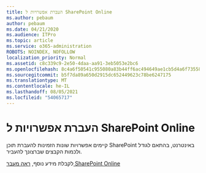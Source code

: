 ```yaml
---
title: העברת אפשרויות ל SharePoint Online
ms.author: pebaum
author: pebaum
ms.date: 04/21/2020
ms.audience: ITPro
ms.topic: article
ms.service: o365-administration
ROBOTS: NOINDEX, NOFOLLOW
localization_priority: Normal
ms.assetid: c8c339c9-2e50-4daa-aa91-3eb5053e2bc6
ms.openlocfilehash: 8c4a6f50541c955080a83b44ff6ac494649ae1cb5d4a6f735584bcc769be61ec
ms.sourcegitcommit: b5f7da89a650d2915dc652449623c78be6247175
ms.translationtype: MT
ms.contentlocale: he-IL
ms.lasthandoff: 08/05/2021
ms.locfileid: "54065717"
---
```

# <a name="migrate-options-to-sharepoint-online"></a>העברת אפשרויות ל SharePoint Online

קיימים אפשרויות שונות הזמינות להעברת תוכן SharePoint באינטרנט, בהתאם לגודל ולכמות הקבצים שברצונך להעביר.
  
לקבלת מידע נוסף, [ראה מעבר SharePoint Online](https://go.microsoft.com/fwlink/?linkid-2022029)
  

